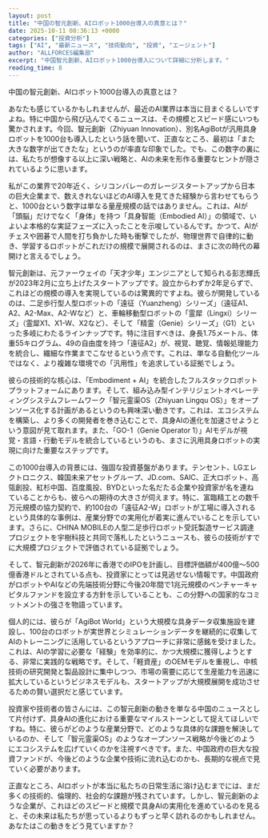 ```yaml
---
layout: post
title: "中国の智元創新、AIロボット1000台導入の真意とは？"
date: 2025-10-11 08:36:13 +0000
categories: ["投資分析"]
tags: ["AI", "最新ニュース", "技術動向", "投資", "エージェント"]
author: "ALLFORCES編集部"
excerpt: "中国智元創新、AIロボット1000台導入について詳細に分析します。"
reading_time: 8
---
```


中国の智元創新、AIロボット1000台導入の真意とは？

あなたも感じているかもしれませんが、最近のAI業界は本当に目まぐるしいですよね。特に中国から飛び込んでくるニュースは、その規模とスピード感にいつも驚かされます。今回、智元創新（Zhiyuan Innovation）、別名AgiBotが汎用具身ロボットを1000台も導入したという話を聞いて、正直なところ、最初は「また大きな数字が出てきたな」というのが率直な印象でした。でも、この数字の裏には、私たちが想像する以上に深い戦略と、AIの未来を形作る重要なヒントが隠されているように思います。

私がこの業界で20年近く、シリコンバレーのガレージスタートアップから日本の巨大企業まで、数えきれないほどのAI導入を見てきた経験から言わせてもらうと、1000台という数字は単なる量産規模の話ではありません。これは、AIが「頭脳」だけでなく「身体」を持つ「具身智能（Embodied AI）」の領域で、いよいよ本格的な実証フェーズに入ったことを示唆しているんです。かつて、AIがチェスや囲碁で人間を打ち負かした時も衝撃でしたが、物理世界で自律的に動き、学習するロボットがこれだけの規模で展開されるのは、まさに次の時代の幕開けと言えるでしょう。

智元創新は、元ファーウェイの「天才少年」エンジニアとして知られる彭志輝氏が2023年2月に立ち上げたスタートアップです。設立からわずか2年足らずで、これほどの規模の導入を実現しているのは驚異的ですよね。彼らが開発しているのは、二足歩行型人型ロボットの「遠征（Yuanzheng）シリーズ」（遠征A1、A2、A2-Max、A2-Wなど）と、車輪移動型ロボットの「霊犀（Lingxi）シリーズ」（霊犀X1、X1-W、X2など）、そして「精霊（Genie）シリーズ」（G1）といった多岐にわたるラインナップです。特に注目すべきは、身長1.75メートル、体重55キログラム、49の自由度を持つ「遠征A2」が、視覚、聴覚、情報処理能力を統合し、繊細な作業までこなせるという点です。これは、単なる自動化ツールではなく、より複雑な環境での「汎用性」を追求している証拠でしょう。

彼らの技術的な核心は、「Embodiment + AI」を統合したフルスタックロボットプラットフォームにあります。そして、組み込み型インテリジェントオペレーティングシステムフレームワーク「智元霊渠OS（Zhiyuan Lingqu OS）」をオープンソース化する計画があるというのも興味深い動きです。これは、エコシステムを構築し、より多くの開発者を巻き込むことで、具身AIの進化を加速させようという意図が見て取れます。また、「GO-1（Genie Operator 1）」AIモデルが視覚・言語・行動モデルを統合しているというのも、まさに汎用具身ロボットの実現に向けた重要なステップです。

この1000台導入の背景には、強固な投資基盤があります。テンセント、LGエレクトロニクス、韓国未来アセットグループ、JD.com、SAIC、正大ロボット、高瓴創投、紅杉中国、百度風投、BYDといった名だたる企業や投資家が名を連ねていることからも、彼らへの期待の大きさが伺えます。特に、富臨精工との数千万元規模の協力契約で、約100台の「遠征A2-W」ロボットが工場に導入されるという具体的な事例は、産業分野での実用化が着実に進んでいることを示しています。さらに、CHINA MOBILEの人型二足歩行ロボット受託製造サービス調達プロジェクトを宇樹科技と共同で落札したというニュースも、彼らの技術がすでに大規模プロジェクトで評価されている証拠でしょう。

そして、智元創新が2026年に香港でのIPOを計画し、目標評価額が400億～500億香港ドルとされている点も、投資家にとっては見逃せない情報です。中国政府がロボットやAIなどの先端技術分野に今後20年間で1兆元規模のベンチャーキャピタルファンドを設立する方針を示していることも、この分野への国家的なコミットメントの強さを物語っています。

個人的には、彼らが「AgiBot World」という大規模な具身データ収集施設を建設し、100台のロボットが実世界とシミュレーションデータを継続的に収集してAIのトレーニングに活用しているというアプローチに非常に感銘を受けました。これは、AIの学習に必要な「経験」を効率的に、かつ大規模に獲得しようとする、非常に実践的な戦略です。そして、「軽資産」のOEMモデルを重視し、中核技術の研究開発と製品設計に集中しつつ、市場の需要に応じて生産能力を迅速に拡大しているというビジネスモデルも、スタートアップが大規模展開を成功させるための賢い選択だと感じています。

投資家や技術者の皆さんには、この智元創新の動きを単なる中国のニュースとして片付けず、具身AIの進化における重要なマイルストーンとして捉えてほしいですね。特に、彼らがどのような産業分野で、どのような具体的な課題を解決しているのか、そして「智元霊渠OS」のようなオープンソース戦略が今後どのようにエコシステムを広げていくのかを注視すべきです。また、中国政府の巨大な投資ファンドが、今後どのような企業や技術に流れ込むのかも、長期的な視点で見ていく必要があります。

正直なところ、AIロボットが本当に私たちの日常生活に溶け込むまでには、まだ多くの技術的、倫理的、社会的な課題が残されています。しかし、智元創新のような企業が、これほどのスピードと規模で具身AIの実用化を進めているのを見ると、その未来は私たちが思っているよりもずっと早く訪れるのかもしれません。あなたはこの動きをどう見ていますか？

